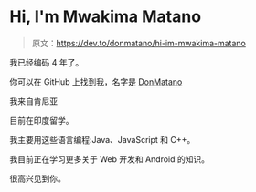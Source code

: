 # Hi, I'm Mwakima Matano

> 原文：<https://dev.to/donmatano/hi-im-mwakima-matano>

我已经编码 4 年了。

你可以在 GitHub 上找到我，名字是 [DonMatano](https://github.com/DonMatano)

我来自肯尼亚

目前在印度留学。

我主要用这些语言编程:Java、JavaScript 和 C++。

我目前正在学习更多关于 Web 开发和 Android 的知识。

很高兴见到你。